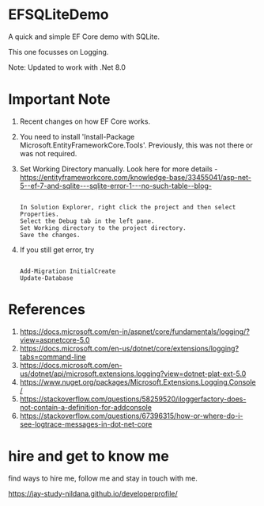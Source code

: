 # EFSQLiteDemo

A quick and simple EF Core demo with SQLite.

This one focusses on Logging.

Note: Updated to work with .Net 8.0

# Important Note

1. Recent changes on how EF Core works. 
1. You need to install 'Install-Package Microsoft.EntityFrameworkCore.Tools'. Previously, this was not there or was not required. 
1. Set Working Directory manually. Look here for more details - https://entityframeworkcore.com/knowledge-base/33455041/asp-net-5--ef-7-and-sqlite---sqlite-error-1---no-such-table--blog-

    ```

    In Solution Explorer, right click the project and then select Properties.
    Select the Debug tab in the left pane.
    Set Working directory to the project directory.
    Save the changes.

    ```
1. If you still get error, try 
    ```

    Add-Migration InitialCreate
    Update-Database

    ```

# References

1. https://docs.microsoft.com/en-in/aspnet/core/fundamentals/logging/?view=aspnetcore-5.0
1. https://docs.microsoft.com/en-us/dotnet/core/extensions/logging?tabs=command-line
1. https://docs.microsoft.com/en-us/dotnet/api/microsoft.extensions.logging?view=dotnet-plat-ext-5.0
1. https://www.nuget.org/packages/Microsoft.Extensions.Logging.Console/
1. https://stackoverflow.com/questions/58259520/iloggerfactory-does-not-contain-a-definition-for-addconsole
1. https://stackoverflow.com/questions/67396315/how-or-where-do-i-see-logtrace-messages-in-dot-net-core

# hire and get to know me

find ways to hire me, follow me and stay in touch with me.

https://jay-study-nildana.github.io/developerprofile/